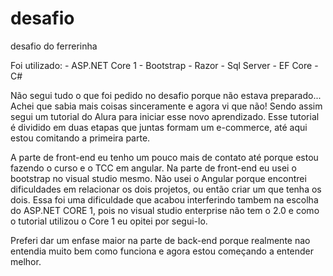 # desafio
desafio do ferrerinha


Foi utilizado:
	- ASP.NET Core 1
	- Bootstrap
	- Razor
	- Sql Server
	- EF Core
	- C#
	
	
Não segui tudo o que foi pedido no desafio porque não estava preparado...
Achei que sabia mais coisas sinceramente e agora vi que não!
Sendo assim segui um tutorial do Alura para iniciar esse novo aprendizado.
Esse tutorial é dividido em duas etapas que juntas formam um e-commerce, até aqui estou comitando a primeira parte.

A parte de front-end eu tenho um pouco mais de contato até porque estou fazendo o curso e o TCC em angular. Na parte de front-end eu usei o bootstrap no visual studio mesmo. Não usei o Angular porque encontrei dificuldades em relacionar os dois projetos, ou então criar um que tenha os dois.
Essa foi uma dificuldade que acabou interferindo tambem na escolha do ASP.NET CORE 1, pois no visual studio enterprise não tem o 2.0 e como o tutorial utilizou o Core 1 eu opitei por segui-lo.

Preferi dar um enfase maior na parte de back-end porque realmente nao entendia muito bem como funciona e agora estou começando a entender melhor.



